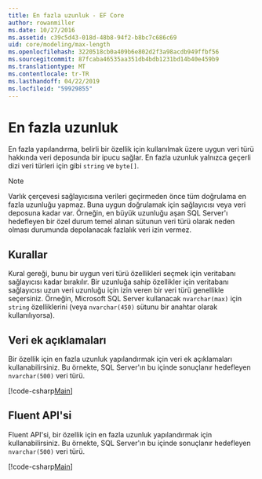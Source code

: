 ```yaml
---
title: En fazla uzunluk - EF Core
author: rowanmiller
ms.date: 10/27/2016
ms.assetid: c39c5d43-018d-48b8-94f2-b8bc7c686c69
uid: core/modeling/max-length
ms.openlocfilehash: 3220518cb0a409b6e802d2f3a98acdb949ffbf56
ms.sourcegitcommit: 87fcaba46535aa351db4bdb1231bd14b40e459b9
ms.translationtype: MT
ms.contentlocale: tr-TR
ms.lasthandoff: 04/22/2019
ms.locfileid: "59929855"
---
```

# <a name="maximum-length"></a>En fazla uzunluk

En fazla yapılandırma, belirli bir özellik için kullanılmak üzere uygun veri türü hakkında veri deposunda bir ipucu sağlar. En fazla uzunluk yalnızca geçerli dizi veri türleri için gibi `string` ve `byte[]`.

> [!NOTE]  
> Varlık çerçevesi sağlayıcısına verileri geçirmeden önce tüm doğrulama en fazla uzunluğu yapmaz. Buna uygun doğrulamak için sağlayıcısı veya veri deposuna kadar var. Örneğin, en büyük uzunluğu aşan SQL Server'ı hedefleyen bir özel durum temel alınan sütunun veri türü olarak neden olması durumunda depolanacak fazlalık veri izin vermez.

## <a name="conventions"></a>Kurallar

Kural gereği, bunu bir uygun veri türü özellikleri seçmek için veritabanı sağlayıcısı kadar bırakılır. Bir uzunluğa sahip özellikler için veritabanı sağlayıcısı uzun veri uzunluğu için izin veren bir veri türü genellikle seçersiniz. Örneğin, Microsoft SQL Server kullanacak `nvarchar(max)` için `string` özelliklerini (veya `nvarchar(450)` sütunu bir anahtar olarak kullanılıyorsa).

## <a name="data-annotations"></a>Veri ek açıklamaları

Bir özellik için en fazla uzunluk yapılandırmak için veri ek açıklamaları kullanabilirsiniz. Bu örnekte, SQL Server'ın bu içinde sonuçlanır hedefleyen `nvarchar(500)` veri türü.

[!code-csharp[Main](../../../samples/core/Modeling/DataAnnotations/Samples/MaxLength.cs?highlight=14)]

## <a name="fluent-api"></a>Fluent API'si

Fluent API'si, bir özellik için en fazla uzunluk yapılandırmak için kullanabilirsiniz. Bu örnekte, SQL Server'ın bu içinde sonuçlanır hedefleyen `nvarchar(500)` veri türü.

[!code-csharp[Main](../../../samples/core/Modeling/FluentAPI/Samples/MaxLength.cs?highlight=11-13)]
